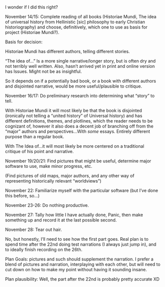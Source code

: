 I wonder if I did this right?

November 14/15: Complete reading of all books (Historiae Mundi, The idea of universal history from Hellinistic [sic] philosophy to early Christian historiography) and choose, definitively, which one to use as basis for project (Historiae Mundi?). 

Basis for decision:

Historiae Mundi has different authors, telling different stories.

“The idea of…” Is a more single narrative/longer story, but is often dry and not terribly well written. Also, hasn’t arrived yet in print and online version has Issues. Might not be as insightful. 

So it depends on if a potentially bad book, or a book with different authors and disjointed narrative, would be more useful/plausible to critique. 

November 16/17: Do preliminary research into determining what “story” to tell. 

With Historiae Mundi it will most likely be that the book is disjointed (ironically not telling a “united history” of Universal history) and has different definitions, themes, and plotlines, which the reader needs to be cognizant of, however it also does a decent job of branching off from the “major” authors and perspectives…With *some* essays. Entirely different purpose than a regular book.

With The Idea of…it will most likely be more centered on a traditional critique of his point and narrative.

November 19/20/21: Find pictures that might be useful, determine major software to use, make minor progress, etc.

(Find pictures of old maps, major authors, and any other way of representing historically relevant “worldviews”)

November 22: Familiarize myself with the particular software (but I’ve done this before, so…)

November 23-26: Do nothing productive.

November 27: Tally how little I have actually done, Panic, then make something up and record it at the last possible second.

November 28: Tear out hair.

No, but honestly, I’ll need to see how the first part goes. Real plan is to spend time after the 22nd doing test narrations (I always just jump in), and to ideally finish recording on the 26th.

Plan Goals: pictures and such should supplement the narration. I prefer a blend of pictures and narration, interplaying with each other, but will need to cut down on how to make my point without having it sounding insane. 

Plan plausibility: Well, the part after the 22nd is probably pretty accurate XD
